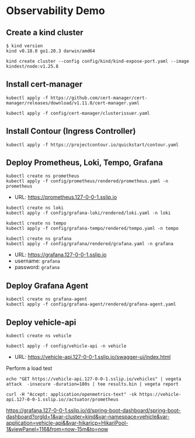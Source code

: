 # Observability Demo

## Create a kind cluster
```
$ kind version
kind v0.18.0 go1.20.3 darwin/amd64
```

```
kind create cluster --config config/kind/kind-expose-port.yaml --image kindest/node:v1.25.8
```

## Install cert-manager

```
kubectl apply -f https://github.com/cert-manager/cert-manager/releases/download/v1.11.0/cert-manager.yaml
```

```
kubectl apply -f config/cert-manager/clusterissuer.yaml
```

## Install Contour (Ingress Controller)

```
kubectl apply -f https://projectcontour.io/quickstart/contour.yaml
```

## Deploy Prometheus, Loki, Tempo, Grafana

```
kubectl create ns prometheus
kubectl apply -f config/prometheus/rendered/prometheus.yaml -n prometheus
```

* URL: https://prometheus.127-0-0-1.sslip.io


```
kubectl create ns loki
kubectl apply -f config/grafana-loki/rendered/loki.yaml -n loki
```

```
kubectl create ns tempo
kubectl apply -f config/grafana-tempo/rendered/tempo.yaml -n tempo
```

```
kubectl create ns grafana
kubectl apply -f config/grafana/rendered/grafana.yaml -n grafana
```

* URL: https://grafana.127-0-0-1.sslip.io
* username: `grafana`
* password: `grafana`

## Deploy Grafana Agent

```
kubectl create ns grafana-agent
kubectl apply -f config/grafana-agent/rendered/grafana-agent.yaml
```

## Deploy vehicle-api

```
kubectl create ns vehicle
```

```
kubectl apply -f config/vehicle-api -n vehicle
```

* URL: https://vehicle-api.127-0-0-1.sslip.io/swagger-ui/index.html


Perform a load test

```
echo "GET https://vehicle-api.127-0-0-1.sslip.io/vehicles" | vegeta attack  -insecure -duration=180s | tee results.bin | vegeta report
```

```
curl -H "Accept: application/openmetrics-text" -sk https://vehicle-api.127-0-0-1.sslip.io//actuator/prometheus
```

https://grafana.127-0-0-1.sslip.io/d/spring-boot-dashboard/spring-boot-dashboard?orgId=1&var-cluster=kind&var-namespace=vehicle&var-application=vehicle-api&&var-hikaricp=HikariPool-1&viewPanel=116&from=now-15m&to=now


